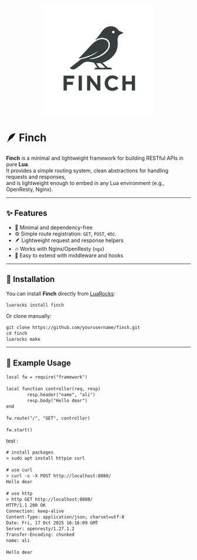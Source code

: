 <p align="center">
  <img src="logo.png" alt="JOS" width="300"/>
</p>

# 🪶 Finch

**Finch** is a minimal and lightweight framework for building RESTful APIs in pure **Lua**.  
It provides a simple routing system, clean abstractions for handling requests and responses,  
and is lightweight enough to embed in any Lua environment (e.g., OpenResty, Nginx).

---

## ✨ Features

- 🧩 Minimal and dependency-free  
- ⚙️ Simple route registration: `GET`, `POST`, etc.  
- 🪶 Lightweight request and response helpers  
- 🔥 Works with Nginx/OpenResty (`ngx`)
- 🧠 Easy to extend with middleware and hooks  

---

## 🚀 Installation

You can install **Finch** directly from [LuaRocks](https://luarocks.org):

```bash
luarocks install finch
```

Or clone manually: 

```
git clone https://github.com/yourusername/finch.git   
cd finch   
luarocks make   
``` 

---

## 🧰 Example Usage
```
local fw = require("framework")

local function controller(req, resp)
        resp.header("name", "ali")
        resp.body("Hello dear")
end

fw.route("/", "GET", controller)

fw.start()
```

test : 
```shell
# install packages 
> sudo apt install httpie curl

# use curl
> curl -s -X POST http://localhost:8080/ 
Hello dear

# use http 
> http GET http://localhost:8080/
HTTP/1.1 200 OK
Connection: keep-alive
Content-Type: application/json; charset=utf-8
Date: Fri, 17 Oct 2025 16:16:09 GMT
Server: openresty/1.27.1.2
Transfer-Encoding: chunked
name: ali

Hello dear

```
